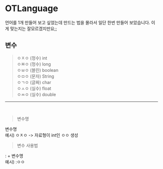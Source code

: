 # OTLanguage

언어를 1개 만들어 보고 싶었는데 만드는 법을 몰라서 일단 한번 만들어 보았습니다. 이게 맞는지는 잘모르겠지만요;;
</br>

## 변수
>ㅇㅈㅇ (정수) int </br>
>ㅇㅉㅇ (정수) long </br>
>ㅇㅂㅇ (블린) boolean </br>
>ㅇㅁㅇ (문자) String </br>
>ㅇㄱㅇ (글짜) char </br>
>ㅇㅅㅇ (실수) float </br>
>ㅇㅆㅇ (실수) double </br>

---
</br>

>변수명

변수명</br>
예시) ㅇㅈㅇ -> 자료형이 int인 ㅇㅇ 생성 </br>



>변수 사용법


: + 변수명</br>
예시) :ㅇㅇ</br>
